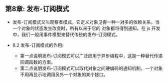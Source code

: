 ## 第8章: 发布-订阅模式

- 发布-订阅模式又叫观察者模式，它定义对象见得一种一对多的依赖关系，当一个对象的状态发生改变时，所有以来于它的
  对象都将得到通知。在 js 开发中，我们一般用事件模型来替代传统的发布-订阅模式。

- 8.2 发布-订阅模式的作用:
    + 第一点说明发布-订阅模式可以广泛应用于异步编程中，这是一种替代传递回调函数的方案。
    + 第二点说明发布-订阅模式可以取代对象之间硬编码的通知机制，一个对象不用再显示地调用另外一个对象的某个接口。
